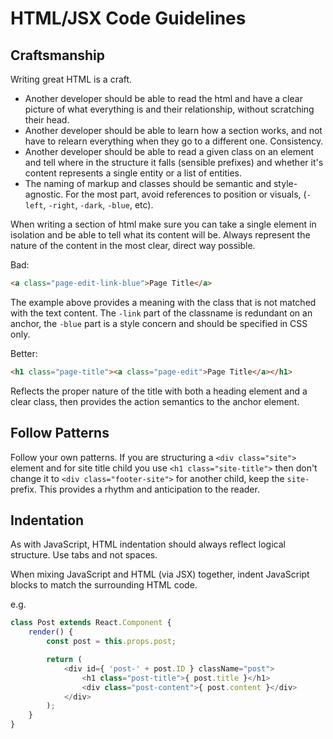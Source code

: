 # HTML/JSX Code Guidelines

## Craftsmanship

Writing great HTML is a craft.

- Another developer should be able to read the html and have a clear picture of what everything is and their relationship, without scratching their head.
- Another developer should be able to learn how a section works, and not have to relearn everything when they go to a different one. Consistency.
- Another developer should be able to read a given class on an element and tell where in the structure it falls (sensible prefixes) and whether it's content represents a single entity or a list of entities.
- The naming of markup and classes should be semantic and style-agnostic. For the most part, avoid references to position or visuals, (`-left`, `-right`, `-dark`, `-blue`, etc).

When writing a section of html make sure you can take a single element in isolation and be able to tell what its content will be. Always represent the nature of the content in the most clear, direct way possible.

Bad:

```html
<a class="page-edit-link-blue">Page Title</a>
```

The example above provides a meaning with the class that is not matched with the text content. The `-link` part of the classname is redundant on an anchor, the `-blue` part is a style concern and should be specified in CSS only.

Better:

```html
<h1 class="page-title"><a class="page-edit">Page Title</a></h1>
```

Reflects the proper nature of the title with both a heading element and a clear class, then provides the action semantics to the anchor element.

## Follow Patterns

Follow your own patterns. If you are structuring a `<div class="site">` element and for site title child you use `<h1 class="site-title">` then don't change it to `<div class="footer-site">` for another child, keep the `site-` prefix. This provides a rhythm and anticipation to the reader.

## Indentation

As with JavaScript, HTML indentation should always reflect logical structure. Use tabs and not spaces.

When mixing JavaScript and HTML (via JSX) together, indent JavaScript blocks to match the surrounding HTML code.

e.g.

```js
class Post extends React.Component {
	render() {
		const post = this.props.post;

		return (
			<div id={ 'post-' + post.ID } className="post">
				<h1 class="post-title">{ post.title }</h1>
				<div class="post-content">{ post.content }</div>
			</div>
		);
	}
}
```
